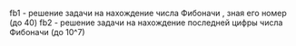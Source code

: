 fb1 - решение задачи на нахождение числа Фибоначи , зная его номер (до 40) 
fb2 - решение задачи на нахождение последней цифры числа Фибоначи (до 10^7)
